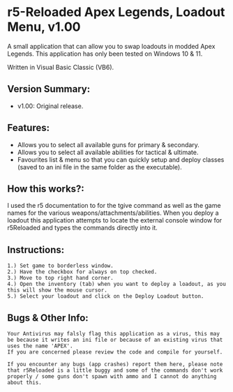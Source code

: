 # r5-Reloaded Apex Legends, Loadout Menu, v1.00
A small application that can allow you to swap loadouts in modded Apex Legends.
This application has only been tested on Windows 10 & 11.

Written in Visual Basic Classic (VB6).

## Version Summary:
* v1.00: Original release.

## Features:
* Allows you to select all available guns for primary & secondary.
* Allows you to select all available abilities for tactical & ultimate.
* Favourites list & menu so that you can quickly setup and deploy classes (saved to an ini file in the same folder as the executable).

## How this works?:
I used the r5 documentation to for the tgive command as well as the game names for the various weapons/attachments/abilities.
When you deploy a loadout this application attempts to locate the external console window for r5Reloaded and types the commands directly into it.

## Instructions:
	1.) Set game to borderless window.
	2.) Have the checkbox for always on top checked.
	3.) Move to top right hand corner.
	4.) Open the inventory (tab) when you want to deploy a loadout, as you this will show the mouse cursor.
	5.) Select your loadout and click on the Deploy Loadout button.
	
## Bugs & Other Info:
	Your Antivirus may falsly flag this application as a virus, this may be because it writes an ini file or because of an existing virus that uses the name 'APEX'.
	If you are concerned please review the code and compile for yourself.
	
	If you encounter any bugs (app crashes) report them here, please note that r5Reloaded is a little buggy and some of the commands don't work properly / some guns don't spawn with ammo and I cannot do anything about this.